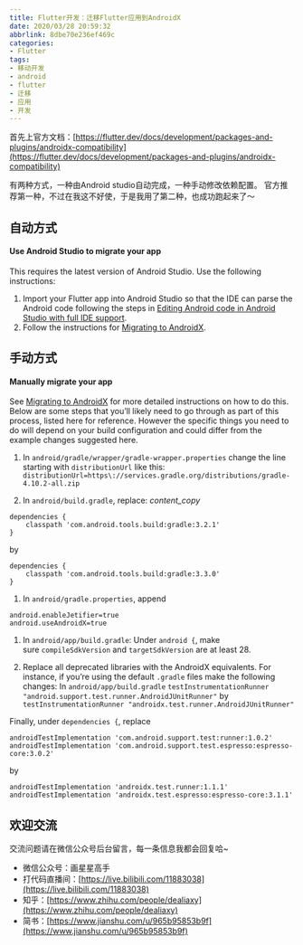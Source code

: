 ```yaml
---
title: Flutter开发：迁移Flutter应用到AndroidX
date: 2020/03/28 20:59:32
abbrlink: 8dbe70e236ef469c
categories:
- Flutter
tags:
- 移动开发
- android
- flutter
- 迁移
- 应用
- 开发
---
```

首先上官方文档：[https://flutter.dev/docs/development/packages-and-plugins/androidx-compatibility](https://flutter.dev/docs/development/packages-and-plugins/androidx-compatibility)

有两种方式，一种由Android studio自动完成，一种手动修改依赖配置。
官方推荐第一种，不过在我这不好使，于是我用了第二种，也成功跑起来了～

## 自动方式
#### Use Android Studio to migrate your app

This requires the latest version of Android Studio. Use the following instructions:

1.  Import your Flutter app into Android Studio so that the IDE can parse the Android code following the steps in [Editing Android code in Android Studio with full IDE support](https://flutter.dev/docs/development/tools/android-studio#android-ide).
2.  Follow the instructions for [Migrating to AndroidX](https://developer.android.com/jetpack/androidx/migrate).

#### [](https://flutter.dev/docs/development/packages-and-plugins/androidx-compatibility#not-recommended-manually-migrate-your-app)

## 手动方式
#### Manually migrate your app

See [Migrating to AndroidX](https://developer.android.com/jetpack/androidx/migrate) for more detailed instructions on how to do this. Below are some steps that you’ll likely need to go through as part of this process, listed here for reference. However the specific things you need to do will depend on your build configuration and could differ from the example changes suggested here.

1.  In `android/gradle/wrapper/gradle-wrapper.properties` change the line starting with `distributionUrl` like this:
`distributionUrl=https\://services.gradle.org/distributions/gradle-4.10.2-all.zip`

1.  In `android/build.gradle`, replace:
*content_copy* 

```
dependencies {
    classpath 'com.android.tools.build:gradle:3.2.1'
}
```
by
```
dependencies {
    classpath 'com.android.tools.build:gradle:3.3.0'
}
```

1.  In `android/gradle.properties`, append
```
android.enableJetifier=true
android.useAndroidX=true
```

1.  In `android/app/build.gradle`:
Under `android {`, make sure `compileSdkVersion` and `targetSdkVersion` are at least 28.

1.  Replace all deprecated libraries with the AndroidX equivalents. For instance, if you’re using the default `.gradle` files make the following changes:
In `android/app/build.gradle`
`testInstrumentationRunner "android.support.test.runner.AndroidJUnitRunner"`
by
`testInstrumentationRunner "androidx.test.runner.AndroidJUnitRunner"`

Finally, under `dependencies {`, replace

```
androidTestImplementation 'com.android.support.test:runner:1.0.2'
androidTestImplementation 'com.android.support.test.espresso:espresso-core:3.0.2'

```
by
```
androidTestImplementation 'androidx.test.runner:1.1.1'
androidTestImplementation 'androidx.test.espresso:espresso-core:3.1.1'
```

## 欢迎交流
交流问题请在微信公众号后台留言，每一条信息我都会回复哈~
- 微信公众号：画星星高手
- 打代码直播间：[https://live.bilibili.com/11883038](https://live.bilibili.com/11883038)
- 知乎：[https://www.zhihu.com/people/dealiaxy](https://www.zhihu.com/people/dealiaxy)
- 简书：[https://www.jianshu.com/u/965b95853b9f](https://www.jianshu.com/u/965b95853b9f)
